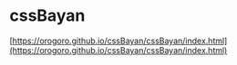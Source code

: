 # cssBayan

[https://orogoro.github.io/cssBayan/cssBayan/index.html](https://orogoro.github.io/cssBayan/cssBayan/index.html)